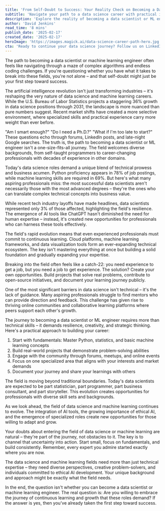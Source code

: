 ```yaml
---
title: 'From Self-Doubt to Success: Your Reality Check on Becoming a Data Scientist or ML Engineer'
subtitle: 'Navigate your path to a data science career with practical insights and strategies'
description: 'Explore the reality of becoming a data scientist or ML engineer in today\'s evolving tech landscape. Learn about required skills, common challenges, and practical strategies for success, while understanding why self-doubt might actually be your first step toward a thriving career in data science.'
author: 'David Jenkins'
read_time: '8 mins'
publish_date: '2025-02-17'
created_date: '2025-02-17'
heroImage: 'https://images.magick.ai/data-science-career-path-hero.jpg'
cta: 'Ready to continue your data science journey? Follow us on LinkedIn for daily insights, career tips, and the latest trends in data science and machine learning. Join a community of professionals who are navigating the same path to success!'
---
```


The path to becoming a data scientist or machine learning engineer often feels like navigating through a maze of complex algorithms and endless coding challenges. If you're questioning whether you have what it takes to break into these fields, you're not alone – and that self-doubt might just be your first step toward success.

The artificial intelligence revolution isn't just transforming industries – it's reshaping the very nature of data science and machine learning careers. While the U.S. Bureau of Labor Statistics projects a staggering 36% growth in data science positions through 2031, the landscape is more nuanced than pure numbers suggest. Recent market shifts have created a more selective environment, where specialized skills and practical experience carry more weight than ever before.

"Am I smart enough?" "Do I need a Ph.D.?" "What if I'm too late to start?" These questions echo through forums, LinkedIn posts, and late-night Google searches. The truth is, the path to becoming a data scientist or ML engineer isn't a one-size-fits-all journey. The field welcomes diverse backgrounds, from self-taught programmers to career-changing professionals with decades of experience in other domains.

Today's data science roles demand a unique blend of technical prowess and business acumen. Python proficiency appears in 78% of job postings, while machine learning skills are required in 69%. But here's what many aspiring professionals miss: the most successful data scientists aren't necessarily those with the most advanced degrees – they're the ones who can translate complex technical concepts into business value.

While recent tech industry layoffs have made headlines, data scientists represented only 3% of those affected, highlighting the field's resilience. The emergence of AI tools like ChatGPT hasn't diminished the need for human expertise – instead, it's created new opportunities for professionals who can harness these tools effectively.

The field's rapid evolution means that even experienced professionals must commit to continuous learning. Cloud platforms, machine learning frameworks, and data visualization tools form an ever-expanding technical ecosystem. The key isn't mastering everything at once but building a solid foundation and gradually expanding your expertise.

Breaking into the field often feels like a catch-22: you need experience to get a job, but you need a job to get experience. The solution? Create your own opportunities. Build projects that solve real problems, contribute to open-source initiatives, and document your learning journey publicly.

One of the most significant barriers in data science isn't technical – it's the lack of guidance. Many aspiring professionals struggle to find mentors who can provide direction and feedback. This challenge has given rise to thriving online communities and collaborative learning platforms where peers support each other's growth.

The journey to becoming a data scientist or ML engineer requires more than technical skills – it demands resilience, creativity, and strategic thinking. Here's a practical approach to building your career:

1. Start with fundamentals: Master Python, statistics, and basic machine learning concepts
2. Build real-world projects that demonstrate problem-solving abilities
3. Engage with the community through forums, meetups, and online events
4. Focus on one specialized area that aligns with your interests and market demands
5. Document your journey and share your learnings with others

The field is moving beyond traditional boundaries. Today's data scientists are expected to be part statistician, part programmer, part business consultant, and part storyteller. This evolution creates opportunities for professionals with diverse skill sets and backgrounds.

As we look ahead, the field of data science and machine learning continues to evolve. The integration of AI tools, the growing importance of ethical AI, and the emergence of specialized roles create new opportunities for those willing to adapt and grow.

Your doubts about entering the field of data science or machine learning are natural – they're part of the journey, not obstacles to it. The key is to channel that uncertainty into action. Start small, focus on fundamentals, and build consistently. Remember, every expert you admire started exactly where you are now.

The data science and machine learning fields need more than just technical expertise – they need diverse perspectives, creative problem-solvers, and individuals committed to ethical AI development. Your unique background and approach might be exactly what the field needs.

In the end, the question isn't whether you can become a data scientist or machine learning engineer. The real question is: Are you willing to embrace the journey of continuous learning and growth that these roles demand? If the answer is yes, then you've already taken the first step toward success.